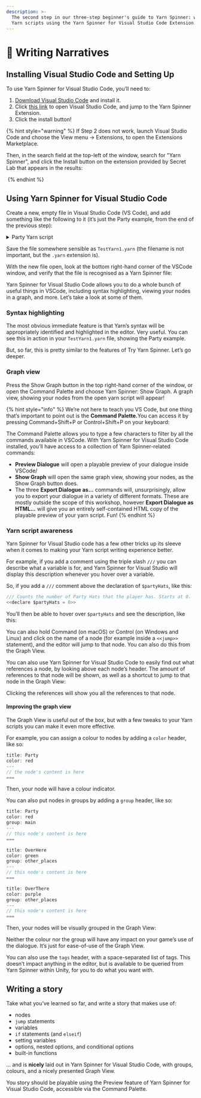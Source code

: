 ```yaml
---
description: >-
  The second step in our three-step beginner's guide to Yarn Spinner: writing
  Yarn scripts using the Yarn Spinner for Visual Studio Code Extension.
---
```


# 📖 Writing Narratives

## Installing Visual Studio Code and Setting Up&#x20;

To use Yarn Spinner for Visual Studio Code, you’ll need to:

1. [Download Visual Studio Code](https://code.visualstudio.com) and install it.
2. Click [this link](vscode:extension/SecretLab.yarn-spinner) to open Visual Studio Code, and jump to the Yarn Spinner Extension.&#x20;
3. Click the install button!

{% hint style="warning" %}
If Step 2 does not work, launch Visual Studio Code and choose the View menu -> Extensions, to open the Extensions Marketplace.&#x20;

Then, in the search field at the top-left of the window, search for "Yarn Spinner", and click the Install button on the extension provided by Secret Lab that appears in the results:

<img src="../../.gitbook/assets/Screenshot 2023-11-24 at 3.06.16 pm.png" alt="" data-size="original">
{% endhint %}

## Using Yarn Spinner for Visual Studio Code

Create a new, empty file in Visual Studio Code (VS Code), and add something like the following to it (it’s just the Party example, from the end of the previous step):

<details>

<summary>Party Yarn script</summary>

```yaml
title: Party
---
<<declare $partyHats = 0>>
Partygoer A: We're having a party!
Partygoer B: Yeah, we are!
Partygoer A: Want a party hat?
    -> Yes, please!
        <<set $partyHats = $partyHats + 1>>
        Partygoer A: Here you go!
        Partygoer B: Look over here!
            <<jump OverHere>>
    -> No, thanks. I despise happiness. I relish misery.
        Partygoer A: We see that.
        Partygoer B: Why don't you go over there?
            <<jump OverThere>>
    -> I'd rather go over here...
        <<jump OverThere>>
===

title: OverHere
---
Partygoer C: Oh hi. Can I borrow a party hat? 
Partygoer C: I lost mine.
<<if $partyHats > 0>>
    Partygoer C: Looks like you can spare a hat.
        -> Sure, here you go.
            <<set $partyHats = $partyHats - 1>>
            <<jump OverThere>>
        -> No. Never. Absolutely not.
            <<jump OverThere>>
<<else>>
    Partygoer C: Oh, you don't have any to spare.
    Partygoer C: Cya around, I guess.
    <<jump Party>>
<<endif>>
===

title: OverThere
---
Partygoer D: Hi!
<<if $partyHats > 0 and $partyHats <= 2>>
    Partygoer D: You're definitely fun.
        -> Why?
            Partygoer D: You like party hats.
                -> Thanks! You're fun too.
                    <<jump Party>>
<<elseif $partyHats > 2>>
    Partygoer D: You have too many hats!
    Partygoer D: It really scares me.
        -> Sorry...
            <<jump Party>>
<<else>>
    Partygoer D: You should go party somewhere else in this party.
        -> Oh, bye, then...
            <<jump Party>>
<<endif>>
===
```

</details>

Save the file somewhere sensible as `TestYarn1.yarn` (the filename is not important, but the `.yarn` extension is).

With the new file open, look at the bottom right-hand corner of the VSCode window, and verify that the file is recognised as a Yarn Spinner file:

Yarn Spinner for Visual Studio Code allows you to do a whole bunch of useful things in VSCode, including syntax highlighting, viewing your nodes in a graph, and more. Let’s take a look at some of them.

### Syntax highlighting

The most obvious immediate feature is that Yarn’s syntax will be appropriately identified and highlighted in the editor. Very useful. You can see this in action in your `TestYarn1.yarn` file, showing the Party example.

But, so far, this is pretty similar to the features of Try Yarn Spinner. Let’s go deeper.

### Graph view

Press the Show Graph button in the top right-hand corner of the window, or open the Command Palette and choose Yarn Spinner: Show Graph. A graph view, showing your nodes from the open yarn script will appear!

{% hint style="info" %}
We’re not here to teach you VS Code, but one thing that’s important to point out is the **Command Palette.**&#x59;ou can access it by pressing Command+Shift+P or Control+Shift+P on your keyboard:

The Command Palette allows you to type a few characters to filter by all the commands available in VSCode. With Yarn Spinner for Visual Studio Code installed, you’ll have access to a collection of Yarn Spinner-related commands:

* **Preview Dialogue** will open a playable preview of your dialogue inside VSCode/
* **Show Graph** will open the same graph view, showing your nodes, as the Show Graph button does.
* The three **Export Dialogue as…** commands will, unsurprisingly, allow you to export your dialogue in a variety of different formats. These are mostly outside the scope of this workshop, however **Export Dialogue as HTML…** will give you an entirely self-contained HTML copy of the playable preview of your yarn script. Fun!
{% endhint %}

### Yarn script awareness

Yarn Spinner for Visual Studio code has a few other tricks up its sleeve when it comes to making your Yarn script writing experience better.

For example, if you add a comment using the triple slash `///` you can describe what a variable is for, and Yarn Spinner for Visual Studio will display this description whenever you hover over a variable.

So, if you add a `///` comment above the declaration of `$partyHats`, like this:

```csharp
/// Counts the number of Party Hats that the player has. Starts at 0.
<<declare $partyHats = 0>>
```

You’ll then be able to hover over `$partyHats` and see the description, like this:

You can also hold Command (on macOS) or Control (on Windows and Linux) and click on the name of a node (for example inside a `<<jump>>` statement), and the editor will jump to that node. You can also do this from the Graph View.

You can also use Yarn Spinner for Visual Studio Code to easily find out what references a node, by looking above each node’s header. The amount of references to that node will be shown, as well as a shortcut to jump to that node in the Graph View:

Clicking the references will show you all the references to that node.

#### Improving the graph view

The Graph View is useful out of the box, but with a few tweaks to your Yarn scripts you can make it even more effective.

For example, you can assign a colour to nodes by adding a `color` header, like so:

```csharp
title: Party
color: red
---
// the node's content is here
===
```

Then, your node will have a colour indicator.

You can also put nodes in groups by adding a `group` header, like so:

```csharp
title: Party
color: red
group: main
---
// this node's content is here
===

title: OverHere
color: green
group: other_places
---
// this node's content is here
===

title: OverThere
color: purple
group: other_places
---
// this node's content is here
===
```

Then, your nodes will be visually grouped in the Graph View:

Neither the colour nor the group will have any impact on your game’s use of the dialogue. It’s just for ease-of-use of the Graph View.

You can also use the `tags` header, with a space-separated list of tags. This doesn’t impact anything in the editor, but is available to be queried from Yarn Spinner within Unity, for you to do what you want with.

## Writing a story

Take what you’ve learned so far, and write a story that makes use of:

* nodes
* `jump` statements
* variables
* `if` statements (and `elseif`)
* setting variables
* options, nested options, and conditional options
* built-in functions

… and is **nicely** laid out in Yarn Spinner for Visual Studio Code, with groups, colours, and a nicely presented Graph View.

You story should be playable using the Preview feature of Yarn Spinner for Visual Studio Code, accessible via the Command Palette.
